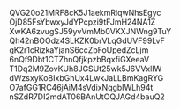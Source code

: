 QVG20o21MRF8cK5J1aekmRlqwNhsEgyc
OjD85FsYbwxyJdYPcpzi9tFJmH24NA1Z
XwKA6zvugSJ59yvVmMb0VKXJNWng9TuY
Qh42nBOOdz4SLKZK0brVLqGdUVF99LvF
gK2r1cRizkaYjanS6ccZbFoUpedZcLjm
6nQf9Dbt1CTZhnQfjkpzbBqxfiGXeeaV
T1Dq2M9ZovKUh8JGSUt25wk5J6VVxlIW
dWzsxyKoBIxbGhUx4LwkJaLLBmKagRYG
O7afGG1RC46jAiM4sVdixNqgbIWLh94t
nSZdR7DI2mdAT06BAnUtOQJAGd4bauQ2
